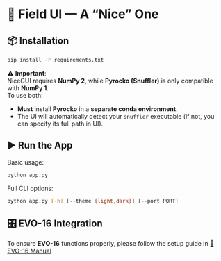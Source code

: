 # 🌱 Field UI — A “Nice” One

## 📦 Installation

```bash
pip install -r requirements.txt
```

⚠️ **Important**:  
NiceGUI requires **NumPy 2**, while **Pyrocko (Snuffler)** is only compatible with **NumPy 1**.  
To use both:

- **Must** install **Pyrocko** in a **separate conda environment**.
- The UI will automatically detect your `snuffler` executable (if not, you can specify its full path in UI).

## ▶️ Run the App

Basic usage:

```bash
python app.py
```

Full CLI options:

```bash
python app.py [-h] [--theme {light,dark}] [--port PORT]
```

## 🎛️ EVO-16 Integration

To ensure **EVO-16** functions properly, please follow the setup guide in [📘 EVO-16 Manual](README_EVO16.md)
